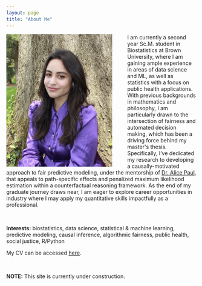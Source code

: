 ```yaml
---
layout: page
title: "About Me"
---
```


<!-- ![](/grad1.jpg) -->

<img src="/grad1.jpg" align="left" width="280" style="float:left; padding-right:40px"/> 

<!-- use this (html) for resizing the image -->

<!-- <br style="line-height: 0.5px"/> -->

I am currently a second year Sc.M. student in Biostatistics at Brown University, where I am gaining ample experience in areas of data science and ML, as well as statistics with a focus on public health applications. With previous backgrounds in mathematics and philosophy, I am particularly drawn to the intersection of fairness and automated decision making, which has been a driving force behind my master's thesis. Specifically, I’ve dedicated my research to developing a causally-motivated approach to fair predictive modeling, under the mentorship of [Dr. Alice Paul](https://vivo.brown.edu/display/apaul6), that appeals to path-specific effects and penalized maximum likelihood estimation within a counterfactual reasoning framework. As the end of my graduate journey draws near, I am eager to explore career opportunities in industry where I may apply my quantitative skills impactfully as a professional.

<!-- I am now eager explore career paths/opportunities that'll allow me to apply my quantitiative skills in positve/impactful ways as a professional. -->
 
<!-- As a nearly graduated master's student, I am now eager to put my skills to good use in a professional setting -->
 
<br>

**Interests:** biostatistics, data science, statistical & machine learning, predictive modeling, causal inference, algorithmic fairness, public health, social justice, R/Python

My CV can be accessed [here](https://antonellabasso.github.io/Basso.2023.CV.pdf). 

<br>

**NOTE:** This site is currently under construction.
<br clear="left"/>


<!-- <embed src="https://antonellabasso.github.io/Basso.2023.CV.pdf" type="application/pdf" />  -->
<!-- <embed src="http://antonellabasso.github.io/Basso.2023.CV.pdf" width="500" height="375" type="application/pdf">  -->

